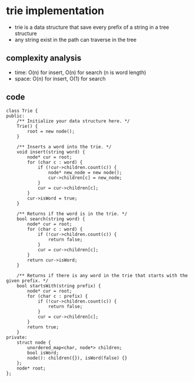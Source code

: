 # trie implementation
- trie is a data structure that save every prefix of a string in a tree structure
- any string exist in the path can traverse in the tree

## complexity analysis
- time: O(n) for insert, O(n) for search (n is word length)
- space: O(n) for insert, O(1) for search

## code
```
class Trie {
public:
    /** Initialize your data structure here. */
    Trie() {
        root = new node();
    }
    
    /** Inserts a word into the trie. */
    void insert(string word) {
        node* cur = root;
        for (char c : word) {
            if (!cur->children.count(c)) {
                node* new_node = new node();
                cur->children[c] = new_node;
            }
            cur = cur->children[c];
        }
        cur->isWord = true;
    }
    
    /** Returns if the word is in the trie. */
    bool search(string word) {
        node* cur = root;
        for (char c : word) {
            if (!cur->children.count(c)) {
                return false;
            }
            cur = cur->children[c];
        }
        return cur->isWord;
    }
    
    /** Returns if there is any word in the trie that starts with the given prefix. */
    bool startsWith(string prefix) {
        node* cur = root;
        for (char c : prefix) {
            if (!cur->children.count(c)) {
                return false;
            }
            cur = cur->children[c];
        }
        return true;
    }
private:
    struct node {
        unordered_map<char, node*> children;
        bool isWord;
        node(): children({}), isWord(false) {}
    };
    node* root;
};
```
